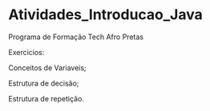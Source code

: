 # Atividades_Introducao_Java
Programa de Formação Tech Afro Pretas

Exercicios:

Conceitos de Variaveis;

Estrutura de decisão;

Estrutura de repetição.
